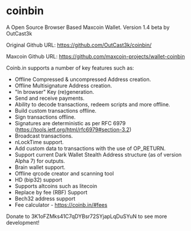 coinbin
=======

A Open Source Browser Based Maxcoin Wallet. Version 1.4 beta by OutCast3k

Original Github URL: https://github.com/OutCast3k/coinbin/

Maxcoin Github URL: https://github.com/maxcoin-projects/wallet-coinbin

Coinb.in supports a number of key features such as: 

- Offline Compressed & uncompressed Address creation.
- Offline Multisignature Address creation.
- "In browser" Key (re)generation. 
- Send and receive payments.
- Ability to decode transactions, redeem scripts and more offline.
- Build custom transactions offline.
- Sign transactions offline.
- Signatures are deterministic as per RFC 6979 (https://tools.ietf.org/html/rfc6979#section-3.2)
- Broadcast transactions.
- nLockTime support.
- Add custom data to transactions with the use of OP_RETURN.
- Support current Dark Wallet Stealth Address structure (as of version Alpha 7) for outputs.
- Brain wallet support.
- Offline qrcode creator and scanning tool
- HD (bip32) support
- Supports altcoins such as litecoin
- Replace by fee (RBF) Support
- Bech32 address support
- Fee calculator - https://coinb.in/#fees

Donate to 3K1oFZMks41C7qDYBsr72SYjapLqDuSYuN to see more development!

